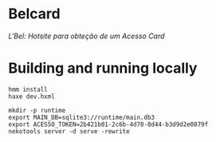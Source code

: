 # Belcard
_L'Bel: Hotsite para obteção de um Acesso Card_

# Building and running locally

```
hmm install
haxe dev.hxml
```

```
mkdir -p runtime
export MAIN_DB=sqlite3://runtime/main.db3
export ACESSO_TOKEN=2b421b01-2c6b-4d70-8d44-b3d9d2e0879f
nekotools server -d serve -rewrite
```

